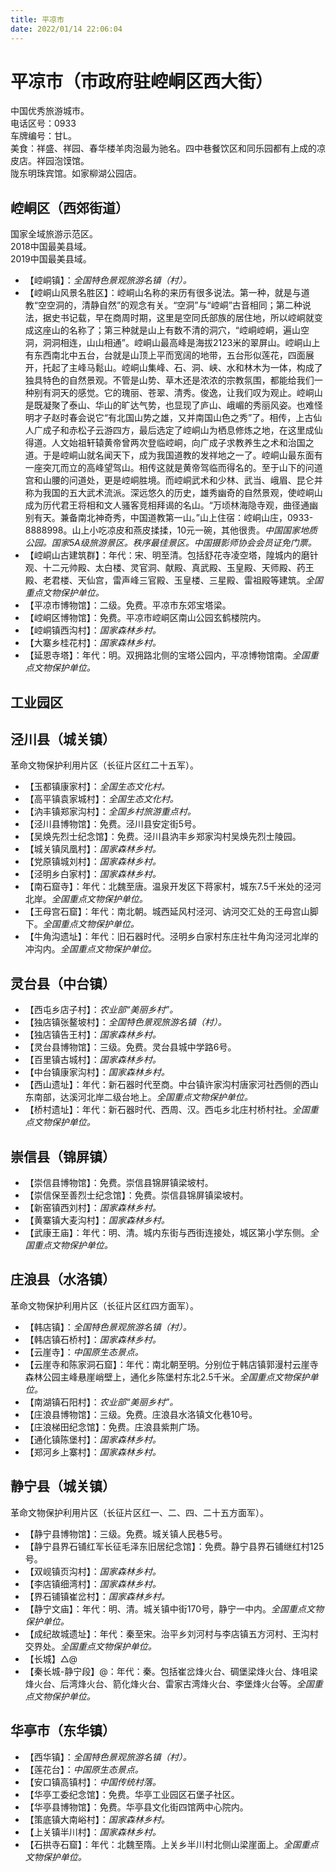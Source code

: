```yaml
---
title: 平凉市  
date: 2022/01/14 22:06:04  
---
```

  
# 平凉市（市政府驻崆峒区西大街）  
中国优秀旅游城市。  
电话区号：0933  
车牌编号：甘L。  
美食：祥盛、祥园、春华楼羊肉泡最为驰名。四中巷餐饮区和同乐园都有上成的凉皮店。祥园泡馍馆。  
陇东明珠宾馆。如家柳湖公园店。  

## 崆峒区（西郊街道）  
国家全域旅游示范区。  
2018中国最美县域。  
2019中国最美县域。  
* 【崆峒镇】：*全国特色景观旅游名镇（村）。*  
* 【崆峒山风景名胜区】：崆峒山名称的来历有很多说法。第一种，就是与道教“空空洞的，清静自然”的观念有关。“空洞”与“崆峒”古音相同；第二种说法，据史书记载，早在商周时期，这里是空同氏部族的居住地，所以崆峒就变成这座山的名称了；第三种就是山上有数不清的洞穴，“崆峒崆峒，遍山空洞，洞洞相连，山山相通”。崆峒山最高峰是海拔2123米的翠屏山。崆峒山上有东西南北中五台，台就是山顶上平而宽阔的地带，五台形似莲花，四面展开，托起了主峰马鬆山。崆峒山集峰、石、洞、峡、水和林木为一体，构成了独具特色的自然景观。不管是山势、草木还是浓浓的宗教氛围，都能给我们一种别有洞天的感觉。它的瑰丽、苍翠、清秀。俊逸，让我们叹为观止。崆峒山是既凝聚了泰山、华山的旷达气势，也显现了庐山、峨嵋的秀丽风姿。也难怪明才子赵时春会说它“有北国山势之雄，又并南国山色之秀”了。相传，上古仙人广成子和赤松子云游四方，最后选定了崆峒山为栖息修炼之地，在这里成仙得道。人文始祖轩辕黄帝曾两次登临崆峒，向广成子求教养生之术和治国之道。于是崆峒山就名闻天下，成为我国道教的发祥地之一了。崆峒山最东面有一座突兀而立的高峰望驾山。相传这就是黄帝驾临而得名的。至于山下的问道宫和山腰的问道处，更是崆峒胜境。而崆峒武术和少林、武当、峨眉、昆仑并称为我国的五大武术流派。深远悠久的历史，雄秀幽奇的自然景观，使崆峒山成为历代君王将相和文人骚客竞相拜谒的名山。“万顷林海隐寺观，曲径通幽别有天。兼备南北神奇秀，中国道教第一山。”山上住宿：崆峒山庄，0933-8888998。山上小吃凉皮和燕皮揉揉，10元一碗，其他很贵。*中国国家地质公园。国家5A级旅游景区。秩序最佳景区。中国摄影师协会会员证免门票。*  
* 【崆峒山古建筑群】：年代：宋、明至清。包括舒花寺凌空塔，隍城内的磨针观、十二元帅殿、太白楼、灵官洞、献殿、真武殿、玉皇殿、天师殿、药王殿、老君楼、天仙宫，雷声峰三官殿、玉皇楼、三星殿、雷祖殿等建筑。*全国重点文物保护单位。*  
* 【平凉市博物馆】：二级。免费。平凉市东郊宝塔梁。  
* 【崆峒区博物馆】：免费。平凉市崆峒区南山公园玄鹤楼院内。  
* 【崆峒镇西沟村】：*国家森林乡村。*  
* 【大寨乡桂花村】：*国家森林乡村。*  
* 【延恩寺塔】：年代：明。双拥路北侧的宝塔公园内，平凉博物馆南。*全国重点文物保护单位。*  

## 工业园区  

## 泾川县（城关镇）  
革命文物保护利用片区（长征片区红二十五军）。  
* 【玉都镇康家村】：*全国生态文化村。*  
* 【高平镇袁家城村】：*全国生态文化村。*  
* 【汭丰镇郑家沟村】：*全国乡村旅游重点村。*  
* 【泾川县博物馆】：免费。泾川县安定街5号。  
* 【吴焕先烈士纪念馆】：免费。泾川县汭丰乡郑家沟村吴焕先烈士陵园。  
* 【城关镇凤凰村】：*国家森林乡村。*  
* 【党原镇城刘村】：*国家森林乡村。*  
* 【泾明乡白家村】：*国家森林乡村。*  
* 【南石窟寺】：年代：北魏至唐。温泉开发区下蒋家村，城东7.5千米处的泾河北岸。*全国重点文物保护单位。*  
* 【王母宫石窟】：年代：南北朝。城西延风村泾河、讷河交汇处的王母宫山脚下。*全国重点文物保护单位。*  
* 【牛角沟遗址】：年代：旧石器时代。泾明乡白家村东庄社牛角沟泾河北岸的冲沟内。*全国重点文物保护单位。*  

## 灵台县（中台镇）  
* 【西屯乡店子村】：*农业部“美丽乡村”。*  
* 【独店镇张鳌坡村】：*全国特色景观旅游名镇（村）。*  
* 【独店镇告王村】：*国家森林乡村。*  
* 【灵台县博物馆】：三级。免费。灵台县城中学路6号。  
* 【百里镇古城村】：*国家森林乡村。*  
* 【中台镇康家沟村】：*国家森林乡村。*  
* 【西山遗址】：年代：新石器时代至商。中台镇许家沟村唐家河社西侧的西山东南部，达溪河北岸二级台地上。*全国重点文物保护单位。*  
* 【桥村遗址】：年代：新石器时代、西周、汉。西屯乡北庄村桥村社。*全国重点文物保护单位。*  

## 崇信县（锦屏镇）  
* 【崇信县博物馆】：免费。崇信县锦屏镇梁坡村。  
* 【崇信保至善烈士纪念馆】：免费。崇信县锦屏镇梁坡村。  
* 【新窑镇西刘村】：*国家森林乡村。*  
* 【黄寨镇大麦沟村】：*国家森林乡村。*  
* 【武康王庙】：年代：明、清。城内东街与西街连接处，城区第小学东侧。*全国重点文物保护单位。*  

## 庄浪县（水洛镇）  
革命文物保护利用片区（长征片区红四方面军）。  
* 【韩店镇】：*全国特色景观旅游名镇（村）。*  
* 【韩店镇石桥村】：*国家森林乡村。*  
* 【云崖寺】：*中国原生态景点。*  
* 【云崖寺和陈家洞石窟】：年代：南北朝至明。分别位于韩店镇郭漫村云崖寺森林公园主峰悬崖峭壁上，通化乡陈堡村东北2.5千米。*全国重点文物保护单位。*  
* 【南湖镇石阳村】：*农业部“美丽乡村”。*  
* 【庄浪县博物馆】：三级。免费。庄浪县水洛镇文化巷10号。  
* 【庄浪梯田纪念馆】：免费。庄浪县紫荆广场。  
* 【通化镇陈堡村】：*国家森林乡村。*  
* 【郑河乡上寨村】：*国家森林乡村。*  

## 静宁县（城关镇）  
革命文物保护利用片区（长征片区红一、二、四、二十五方面军）。  
* 【静宁县博物馆】：三级。免费。城关镇人民巷5号。  
* 【静宁县界石铺红军长征毛泽东旧居纪念馆】：免费。静宁县界石铺继红村125号。  
* 【双岘镇页沟村】：*国家森林乡村。*  
* 【李店镇细湾村】：*国家森林乡村。*  
* 【界石铺镇崔岔村】：*国家森林乡村。*  
* 【静宁文庙】：年代：明、清。城关镇中街170号，静宁一中内。*全国重点文物保护单位。*  
* 【成纪故城遗址】：年代：秦至宋。治平乡刘河村与李店镇五方河村、王沟村交界处。*全国重点文物保护单位。*  
* 【长城】△@  
* 【秦长城-静宁段】@：年代：秦。包括崔岔烽火台、碉堡梁烽火台、烽咀梁烽火台、后湾烽火台、箭化烽火台、雷家古湾烽火台、李堡烽火台等。*全国重点文物保护单位。*  

## 华亭市（东华镇）  
* 【西华镇】：*全国特色景观旅游名镇（村）。*  
* 【莲花台】：*中国原生态景点。*  
* 【安口镇高镇村】：*中国传统村落。*  
* 【华亭工委纪念馆】：免费。华亭工业园区石堡子社区。  
* 【华亭县博物馆】：免费。华亭县文化街四馆两中心院内。  
* 【策底镇大南峪村】：*国家森林乡村。*  
* 【上关镇半川村】：*国家森林乡村。*  
* 【石拱寺石窟】：年代：北魏至隋。上关乡半川村北侧山梁崖面上。*全国重点文物保护单位。*  